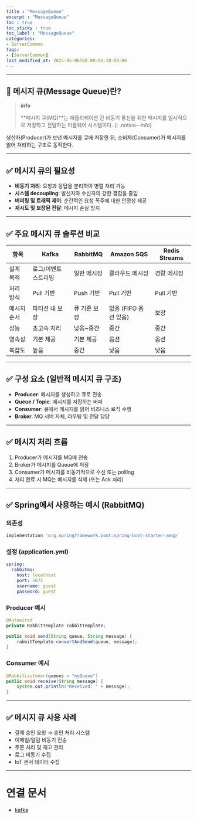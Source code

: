 ```yaml
---
title : "MessageQueue"
excerpt : "MessageQueue"
toc : true
toc_sticky : true
toc_label : "MessageQueue"
categories:
- ServerCommon
tags:
- [ServerCommon]
last_modified_at: 2025-05-06T08:00:00-10:00:00
---
```

  
---
  
## 📌 메시지 큐(Message Queue)란?

> **info**
>
> **메시지 큐(MQ)**는 애플리케이션 간 비동기 통신을 위한 메시지를 일시적으로 저장하고 전달하는 미들웨어 시스템이다. 
{: .notice--info}  

생산자(Producer)가 보낸 메시지를 큐에 저장한 뒤, 소비자(Consumer)가 메시지를 읽어 처리하는 구조로 동작한다.

---
  
## ✅ 메시지 큐의 필요성

- **비동기 처리**: 요청과 응답을 분리하여 병렬 처리 가능
- **시스템 decoupling**: 발신자와 수신자의 강한 결합을 줄임
- **버퍼링 및 트래픽 제어**: 순간적인 요청 폭주에 대한 안정성 제공
- **재시도 및 보장된 전달**: 메시지 손실 방지

---
  
## ✅ 주요 메시지 큐 솔루션 비교

| 항목 | Kafka | RabbitMQ | Amazon SQS | Redis Streams |
|------|-------|----------|------------|----------------|
| 설계 목적 | 로그/이벤트 스트리밍 | 일반 메시징 | 클라우드 메시징 | 경량 메시징 |
| 처리 방식 | Pull 기반 | Push 기반 | Pull 기반 | Pull 기반 |
| 메시지 순서 | 파티션 내 보장 | 큐 기준 보장 | 없음 (FIFO 옵션 있음) | 보장 |
| 성능 | 초고속 처리 | 낮음~중간 | 중간 | 중간 |
| 영속성 | 기본 제공 | 기본 제공 | 옵션 | 옵션 |
| 복잡도 | 높음 | 중간 | 낮음 | 낮음 |

---
  
## ✅ 구성 요소 (일반적 메시지 큐 구조)

- **Producer**: 메시지를 생성하고 큐로 전송
- **Queue / Topic**: 메시지를 저장하는 버퍼
- **Consumer**: 큐에서 메시지를 읽어 비즈니스 로직 수행
- **Broker**: MQ 서버 자체, 라우팅 및 전달 담당

---
  
## ✅ 메시지 처리 흐름

1. Producer가 메시지를 MQ에 전송
2. Broker가 메시지를 Queue에 저장
3. Consumer가 메시지를 비동기적으로 수신 또는 polling
4. 처리 완료 시 MQ는 메시지를 삭제 (또는 Ack 처리)

---
  
## ✅ Spring에서 사용하는 예시 (RabbitMQ)
  
### 의존성
  
```groovy
implementation 'org.springframework.boot:spring-boot-starter-amqp'
```
  
### 설정 (application.yml)
  
```yaml
spring:
  rabbitmq:
    host: localhost
    port: 5672
    username: guest
    password: guest
```
  
### Producer 예시
  
```java
@Autowired
private RabbitTemplate rabbitTemplate;

public void send(String queue, String message) {
    rabbitTemplate.convertAndSend(queue, message);
}
```
  
### Consumer 예시
  
```java
@RabbitListener(queues = "myQueue")
public void receive(String message) {
    System.out.println("Received: " + message);
}
```

---
  
## ✅ 메시지 큐 사용 사례

- 결제 승인 요청 → 승인 처리 시스템
- 이메일/알림 비동기 전송
- 주문 처리 및 재고 관리
- 로그 비동기 수집
- IoT 센서 데이터 수집

---
  
# 연결 문서
- [kafka](../../servercommon/servercommon-kafka)
